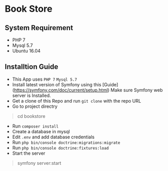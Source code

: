 # Book Store
## System Requirement 

- PHP 7
- Mysql 5.7 
- Ubuntu 16.04

## Installtion Guide

- This App uses `PHP 7` `Mysql 5.7` 
- Install latest version of Symfony using this [Guide] (https://symfony.com/doc/current/setup.html) 
Make sure Symfony web server is Installed.
- Get a clone of this Repo and run `git clone` with the repo URL
- Go to project directry 
> cd bookstore
- Run `composer install`
- Create a database in mysql
- Edit `.env` and add database credentials
- Run `php bin/console doctrine:migrations:migrate`
- Run `php bin/console doctrine:fixtures:load`
- Start the server 
> symfony server:start
